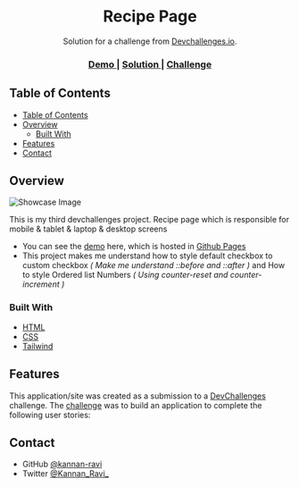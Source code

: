 
<!-- Please update value in the {}  -->

<h1 align="center">Recipe Page</h1>

<div align="center">
   Solution for a challenge from  <a href="http://devchallenges.io" target="_blank">Devchallenges.io</a>.
</div>

<div align="center">
  <h3>
    <a href="https://kannan-ravi.github.io/devchallenges-resposive-web-developer/Recipe-Page/index.html">
      Demo
    </a>
    <span> | </span>
    <a href="https://devchallenges.io/solutions/F3cUcgk3qWfzYv7ZrPWU">
      Solution
    </a>
    <span> | </span>
    <a href="https://{your-url-to-the-challenge}">
      Challenge
    </a>
  </h3>
</div>

<!-- TABLE OF CONTENTS -->

## Table of Contents

- [Table of Contents](#table-of-contents)
- [Overview](#overview)
  - [Built With](#built-with)
- [Features](#features)
- [Contact](#contact)

<!-- OVERVIEW -->

## Overview

![Showcase Image](https://github.com/kannan-ravi/devchallenges-resposive-web-developer/blob/main/Recipe-Page/src/Showcase.png?raw=true)


This is my third devchallenges project. Recipe page which is responsible for mobile & tablet & laptop & desktop screens
- You can see the [demo]() here, which is hosted in [Github Pages]()
- This project makes me understand how to style default checkbox to custom checkbox *( Make me understand ::before and ::after )* and How to style Ordered list Numbers *( Using counter-reset and counter-increment )*

### Built With

<!-- This section should list any major frameworks that you built your project using. Here are a few examples.-->

- [HTML]()
- [CSS]()
- [Tailwind](https://tailwindcss.com/)

## Features

<!-- List the features of your application or follow the template. Don't share the figma file here :) -->

This application/site was created as a submission to a [DevChallenges](https://devchallenges.io/challenges) challenge. The [challenge](https://devchallenges.io/challenges/TtUjDt19eIHxNQ4n5jps) was to build an application to complete the following user stories:

## Contact

- GitHub [@kannan-ravi](https://github.com/kannan-ravi)
- Twitter [@Kannan_Ravi_](https://https://twitter.com/Kannan_Ravi_)
